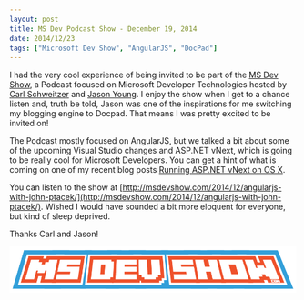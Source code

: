 ```yaml
---
layout: post
title: MS Dev Podcast Show - December 19, 2014
date: 2014/12/23
tags: ["Microsoft Dev Show", "AngularJS", "DocPad"]
---
```


I had the very cool experience of being invited to be part of the [MS Dev Show](http://msdevshow.com/), a Podcast focused on Microsoft Developer
Technologies hosted by [Carl Schweitzer](https://twitter.com/carlschweitzer) and
[Jason Young](https://twitter.com/ytechie). I enjoy the show when I get to a chance listen and, truth be told, Jason
was one of the inspirations for me switching my blogging engine to Docpad. That means I was pretty excited to be
invited on!

The Podcast mostly focused on AngularJS, but we talked a bit about some of the upcoming Visual Studio changes and
ASP.NET vNext, which is going to be really cool for Microsoft Developers. You can get a hint of what is coming on one of my
recent blog posts
[Running ASP.NET vNext on OS X](https://www.jptacek.com/2014/12/creating-ASP.NET-vNext-application-on-OSX/).

You can listen to the show at
[http://msdevshow.com/2014/12/angularjs-with-john-ptacek/](http://msdevshow.com/2014/12/angularjs-with-john-ptacek/).
Wished I would have sounded a bit more eloquent for everyone, but kind of sleep deprived.

Thanks Carl and Jason!

 ![MS Dev Show Log Logo](msDevShowlogo@2x.png)
